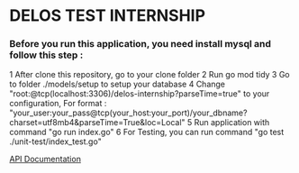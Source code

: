 <h1>DELOS TEST INTERNSHIP</h1>

<h3>Before you run this application, you need install mysql and follow this step :</h3>

 1 After clone this repository, go to your clone folder
 2 Run go mod tidy
 3 Go to folder ./models/setup to setup your database
 4 Change "root:@tcp(localhost:3306)/delos-internship?parseTime=true" to your configuration, For format : "your_user:your_pass@tcp(your_host:your_port)/your_dbname?charset=utf8mb4&parseTime=True&loc=Local"
 5 Run application with command "go run index.go"
 6 For Testing, you can run command "go test ./unit-test/index_test.go"

<a href="https://documenter.getpostman.com/view/13766213/2s9YXk4Lym">API Documentation</a>